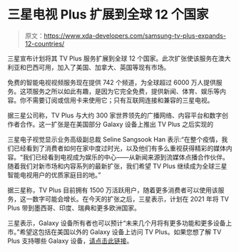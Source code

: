 # 三星电视 Plus 扩展到全球 12 个国家

> 原文：<https://www.xda-developers.com/samsung-tv-plus-expands-12-countries/>

三星宣布计划将其 TV Plus 服务扩展到全球 12 个国家。此次扩张使该服务在澳大利亚和巴西可用，加入了美国、加拿大、英国等现有市场。

免费的智能电视视频服务现在提供 742 个频道，为全球超过 6000 万人提供服务。这项服务之所以如此有趣，是因为它完全免费，提供新闻、体育、娱乐等内容。你不需要订阅或信用卡来使用它；只有互联网连接和兼容的三星电视。

据三星公司称，TV Plus 与大约 300 家世界领先的广播网络、内容平台和数字创作者合作。这一扩张是在美国部分 Galaxy 设备上推出 TV Plus 之后实现的

三星电子视觉显示业务高级副总裁 Seline Sangsook Han 表示:“在整个疫情，我们已经看到了消费者如何在家中度过时光，以及他们有多么重视获得精彩的媒体内容。“我们已经看到电视成为娱乐的中心——从新闻来源到流媒体点播合作伙伴。随着我们对新市场和内容系列的最新扩张，我们希望 TV Plus 继续成为全球三星智能电视用户的优质家庭目的地。”

据三星称，TV Plus 目前拥有 1500 万活跃用户，随着更多消费者可以使用该服务，这一数字可能会增长。在今天的扩张之后，三星表示，计划在 2021 年将 TV Plus 带到墨西哥、印度、瑞典和更多欧洲国家。

三星表示，Galaxy 设备所有者也可以预计“未来几个月将有更多功能和更多设备上市。”希望这包括在美国以外的 Galaxy 设备上访问 TV Plus。如果您想了解 TV Plus 支持哪些 Galaxy 设备，[请点击此链接](https://www.xda-developers.com/samsung-tv-plus-galaxy-smartphones-list/)。